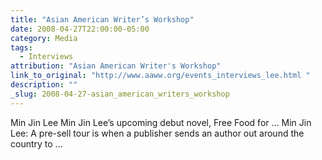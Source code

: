 ```yaml
---
title: "Asian American Writer’s Workshop"
date: 2008-04-27T22:00:00-05:00
category: Media
tags:
  - Interviews
attribution: "Asian American Writer's Workshop"
link_to_original: "http://www.aaww.org/events_interviews_lee.html "
description: ""
_slug: 2008-04-27-asian_american_writers_workshop
---
```


Min Jin Lee Min Jin Lee’s upcoming debut novel, Free Food for ... Min Jin Lee: A pre-sell tour is when a publisher sends an author out around the country to ...
